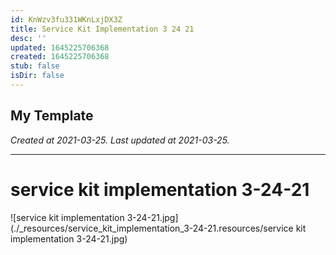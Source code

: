 ```yaml
---
id: KnWzv3fu331WKnLxjDX3Z
title: Service Kit Implementation 3 24 21
desc: ''
updated: 1645225706368
created: 1645225706368
stub: false
isDir: false
---
```

My Template
---

_Created at 2021-03-25._
_Last updated at 2021-03-25._




---

# service kit implementation 3-24-21


![service kit implementation 3-24-21.jpg](./_resources/service_kit_implementation_3-24-21.resources/service kit implementation 3-24-21.jpg)

